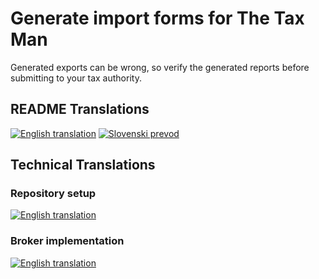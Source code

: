 # Generate import forms for The Tax Man

Generated exports can be wrong, so verify the generated reports before submitting to your tax authority.


## README Translations

[![English translation](https://img.shields.io/badge/translation-english-green)](resources/docs/usage-examples/translations/README.en.md)
[![Slovenski prevod](https://img.shields.io/badge/prevod-slovenščina-blue)](resources/docs/usage-examples/translations/README.si.md)

## Technical Translations

### Repository setup
[![English translation](https://img.shields.io/badge/translation-english-green)](resources/docs/repo-setup/translations/README.en.md)


### Broker implementation
[![English translation](https://img.shields.io/badge/translation-english-green)](resources/docs/brokerage-development/translations/README.en.md)